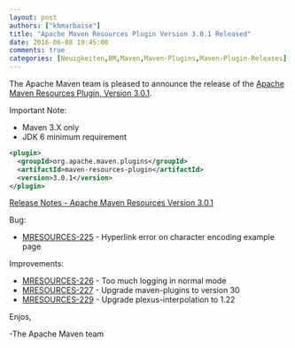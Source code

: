 ```yaml
---
layout: post
authors: ["khmarbaise"]
title: "Apache Maven Resources Plugin Version 3.0.1 Released"
date: 2016-06-08 19:45:00
comments: true
categories: [Neuigkeiten,BM,Maven,Maven-Plugins,Maven-Plugin-Releases]
---
```

The Apache Maven team is pleased to announce the release of the 
[Apache Maven Resources Plugin, Version 3.0.1](https://maven.apache.org/plugins/maven-resources-plugin).


Important Note: 

 * Maven 3.X only
 * JDK 6 minimum requirement


``` xml
<plugin>
  <groupId>org.apache.maven.plugins</groupId>
  <artifactId>maven-resources-plugin</artifactId>
  <version>3.0.1</version>
</plugin>
```

<!-- more -->

[Release Notes - Apache Maven Resources Version 3.0.1](https://issues.apache.org/jira/secure/ReleaseNote.jspa?projectId=12317827&version=12335752)

Bug:

 * [MRESOURCES-225](https://issues.apache.org/jira/browse/MRESOURCES-225) - Hyperlink error on character encoding example page

Improvements:

 * [MRESOURCES-226](https://issues.apache.org/jira/browse/MRESOURCES-226) - Too much logging in normal mode
 * [MRESOURCES-227](https://issues.apache.org/jira/browse/MRESOURCES-227) - Upgrade maven-plugins to version 30
 * [MRESOURCES-229](https://issues.apache.org/jira/browse/MRESOURCES-229) - Upgrade plexus-interpolation to 1.22



Enjos,
 
-The Apache Maven team
